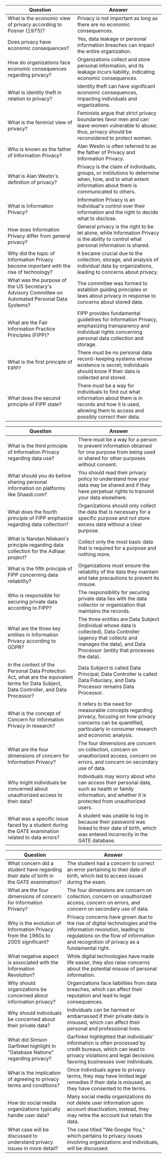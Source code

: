 | **Question**                                                                                           | **Answer**                                                                                                                                                                                        |
|--------------------------------------------------------------------------------------------------------|---------------------------------------------------------------------------------------------------------------------------------------------------------------------------------------------------|
| What is the economic view of privacy according to Posner (1975)?                                    | Privacy is not important as long as there are no economic consequences.                                                                                                                         |
| Does privacy have economic consequences?                                                               | Yes, data leakage or personal information breaches can impact the entire organization.                                                                                                            |
| How do organizations face economic consequences regarding privacy?                                     | Organizations collect and store personal information, and its leakage incurs liability, indicating economic consequences.                                                                          |
| What is identity theft in relation to privacy?                                                       | Identity theft can have significant economic consequences, impacting individuals and organizations.                                                                                               |
| What is the feminist view of privacy?                                                                  | Feminists argue that strict privacy boundaries favor men and can leave women vulnerable to abuse; thus, privacy should be reconsidered to protect women.                                           |
| Who is known as the father of Information Privacy?                                                    | Alan Westin is often referred to as the father of Privacy and Information Privacy.                                                                                                              |
| What is Alan Westin's definition of privacy?                                                          | Privacy is the claim of individuals, groups, or institutions to determine when, how, and to what extent information about them is communicated to others.                                        |
| What is Information Privacy?                                                                           | Information Privacy is an individual's control over their information and the right to decide what to disclose.                                                                                    |
| How does Information Privacy differ from general privacy?                                             | General privacy is the right to be let alone, while Information Privacy is the ability to control what personal information is shared.                                                            |
| Why did the topic of Information Privacy become important with the rise of technology?                | It became crucial due to the collection, storage, and analysis of individual data by organizations, leading to concerns about privacy.                                                             |
| What was the purpose of the US Secretary's Advisory Committee on Automated Personal Data Systems?     | The committee was formed to establish guiding principles or laws about privacy in response to concerns about stored data.                                                                          |
| What are the Fair Information Practice Principles (FIPP)?                                            | FIPP provides fundamental guidelines for Information Privacy, emphasizing transparency and individual rights concerning personal data collection and storage.                                       |
| What is the first principle of FIPP?                                                                   | There must be no personal data record-keeping systems whose existence is secret; individuals should know if their data is collected and stored.                                                   |
| What does the second principle of FIPP state?                                                         | There must be a way for individuals to find out what information about them is in records and how it is used, allowing them to access and possibly correct their data.                             |


| **Question**                                                                                           | **Answer**                                                                                                                                                                                         |
|--------------------------------------------------------------------------------------------------------|----------------------------------------------------------------------------------------------------------------------------------------------------------------------------------------------------|
| What is the third principle of Information Privacy regarding data use?                                | There must be a way for a person to prevent information obtained for one purpose from being used or shared for other purposes without consent.                                                   |
| What should you do before sharing personal information on platforms like Shaadi.com?                 | You should read their privacy policy to understand how your data may be shared and if they have perpetual rights to transmit your data elsewhere.                                                |
| What does the fourth principle of FIPP emphasize regarding data collection?                          | Organizations should only collect the data that is necessary for a specific purpose and not store excess data without a clear purpose.                                                           |
| What is Nandan Nilekani's principle regarding data collection for the Adhaar project?                 | Collect only the most basic data that is required for a purpose and nothing more.                                                                                                              |
| What is the fifth principle of FIPP concerning data reliability?                                      | Organizations must ensure the reliability of the data they maintain and take precautions to prevent its misuse.                                                                                   |
| Who is responsible for securing private data according to FIPP?                                       | The responsibility for securing private data lies with the data collector or organization that maintains the records.                                                                             |
| What are the three key entities in Information Privacy according to GDPR?                             | The three entities are Data Subject (individual whose data is collected), Data Controller (agency that collects and manages the data), and Data Processor (entity that processes the data).        |
| In the context of the Personal Data Protection Act, what are the equivalent terms for Data Subject, Data Controller, and Data Processor? | Data Subject is called Data Principal, Data Controller is called Data Fiduciary, and Data Processor remains Data Processor.                                                                         |
| What is the concept of Concern for Information Privacy in research?                                    | It refers to the need for measurable concepts regarding privacy, focusing on how privacy concerns can be quantified, particularly in consumer research and economic analysis.                        |
| What are the four dimensions of concern for Information Privacy?                                        | The four dimensions are concern on collection, concern on unauthorized access, concern on errors, and concern on secondary use of data.                                                            |
| Why might individuals be concerned about unauthorized access to their data?                            | Individuals may worry about who can access their personal data, such as health or family information, and whether it is protected from unauthorized users.                                          |
| What was a specific issue faced by a student during the GATE examination related to data errors?     | A student was unable to log in because their password was linked to their date of birth, which was entered incorrectly in the GATE database.                                                    |


| **Question**                                                                                                   | **Answer**                                                                                                                                                                            |
|----------------------------------------------------------------------------------------------------------------|---------------------------------------------------------------------------------------------------------------------------------------------------------------------------------------|
| What concern did a student have regarding their date of birth in the GATE examination?                       | The student had a concern to correct an error pertaining to their date of birth, which led to access issues during the exam.                                                         |
| What are the four dimensions of concern for Information Privacy?                                              | The four dimensions are concern on collection, concern on unauthorized access, concern on errors, and concern on secondary use of data.                                             |
| Why is the evolution of Information Privacy from the 1960s to 2005 significant?                              | Privacy concerns have grown due to the rise of digital technologies and the information revolution, leading to regulations on the flow of information and recognition of privacy as a fundamental right. |
| What negative aspect is associated with the Information Revolution?                                           | While digital technologies have made life easier, they also raise concerns about the potential misuse of personal information.                                                        |
| Why should organizations be concerned about information privacy?                                              | Organizations face liabilities from data breaches, which can affect their reputation and lead to legal consequences.                                                                   |
| Why should individuals be concerned about their private data?                                                 | Individuals can be harmed or embarrassed if their private data is misused, which can affect their personal and professional lives.                                                  |
| What did Simson Garfinkel highlight in "Database Nations" regarding privacy?                                  | Garfinkel highlighted that individuals' information is often processed by credit bureaus, which can lead to privacy violations and legal decisions favoring businesses over individuals. |
| What is the implication of agreeing to privacy terms and conditions?                                          | Once individuals agree to privacy terms, they may have limited legal remedies if their data is misused, as they have consented to the terms.                                         |
| How do social media organizations typically handle user data?                                                 | Many social media organizations do not delete user information upon account deactivation; instead, they may retire the account but retain the data.                                   |
| What case will be discussed to understand privacy issues in more detail?                                      | The case titled "We Google You," which pertains to privacy issues involving organizations and individuals, will be discussed.                                                         |
